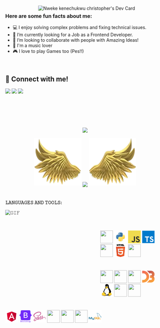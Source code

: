 

<br>

<a href="https://app.daily.dev/icodejsx">
 <img src="https://api.daily.dev/devcards/9006b5657f984b6299a44312a7dca0c7.png?r=mad" width="400" alt="Nweke kenechukwu christopher's Dev Card"align="right"/>
</a>


### Here are some fun facts about me:
- 💻  I enjoy solving complex problems and fixing technical issues.
- 🚀  I’m currently looking for a Job as a Frontend Developer.
- 👥  I’m looking to collaborate with people with Amazing Ideas!
- 🎵  I'm a music lover 
- 🎮  I love to play Games too (Pes!!)
<br/>

## 📩 Connect with me!

[<img src="https://img.shields.io/badge/LinkedIn-0077B5?style=for-the-badge&logo=linkedin&logoColor=white" />](https://www.linkedin.com/in/kenechukwu-nweke-05a5411a8/)
[<img src="https://img.shields.io/badge/Twitter-1DA1F2?style=for-the-badge&logo=twitter&logoColor=white" />](https://twitter.com/_ken_eth)
[<img src="https://img.shields.io/badge/Gmail-D14836?style=for-the-badge&logo=gmail&logoColor=white" />](mailto:kenzynweke@gmail.com)


<br/>
<br>
<br>

#

<p align="center">
  <img src="https://github-profile-trophy.vercel.app/?username=icodejsx&theme=darkhub&column=-1&margin-w=15">
</p>

<p align="center">
  <img height="150" width="150" src="https://github.com/DonGuillotine/DonGuillotine/blob/main/assets/left.webp">
  <img align="center" src="https://github-readme-streak-stats.herokuapp.com?user=icodejsx&theme=dark&hide_border=true"/>
  <img height="150" width="150" src="https://github.com/DonGuillotine/DonGuillotine/blob/main/assets/right.webp">
</p>

#

**𝙻𝙰𝙽𝙶𝚄𝙰𝙶𝙴𝚂 𝙰𝙽𝙳 𝚃𝙾𝙾𝙻𝚂:**  

<img align="left" height="300px" width="300px" alt="𝙶𝙸𝙵" src="https://user-images.githubusercontent.com/89584431/216820527-3547f251-7d3e-4362-92eb-c2fd8fc0192a.gif"/>
<br/>

<br/>
<br/>




<code><img height="40" width="40" src="https://soshace.com/wp-content/uploads/2019/10/Getting-Started-with-NextJS.jpg"></code>
<code><img height="40" width="40" src="https://raw.githubusercontent.com/github/explore/80688e429a7d4ef2fca1e82350fe8e3517d3494d/topics/python/python.png"></code>
<code><img height="40" width="40" src="https://raw.githubusercontent.com/github/explore/80688e429a7d4ef2fca1e82350fe8e3517d3494d/topics/javascript/javascript.png"></code>
<code><img height="40" width="40" src="https://raw.githubusercontent.com/devicons/devicon/master/icons/typescript/typescript-original.svg"></code>
<code><img height="40" width="40" src="https://cdn.freebiesupply.com/logos/large/2x/react-1-logo-png-transparent.png"></code>
<code><img height="40" width="40" src="https://raw.githubusercontent.com/github/explore/80688e429a7d4ef2fca1e82350fe8e3517d3494d/topics/html/html.png"></code>
<code><img height="40" width="40" src="https://cdn.iconscout.com/icon/free/png-256/css-131-722685.png"></code>

#


<code><img height="40" width="40" src="https://www.svgrepo.com/show/354397/storybook-icon.svg"></code>
<code><img height="40" width="40" src="https://i.pinimg.com/originals/66/ec/d4/66ecd45c7b6a7a76cd3c2c1e16b14ea0.png"></code>
<code><img height="40" width="40" src="https://www.vectorlogo.zone/logos/git-scm/git-scm-icon.svg"></code>
<code><img height="40" width="40" src="https://raw.githubusercontent.com/devicons/devicon/master/icons/d3js/d3js-original.svg"></code>
<code><img height="40" width="40" src="https://raw.githubusercontent.com/devicons/devicon/master/icons/linux/linux-original.svg"></code>
<code><img height="40" width="40" src="https://upload.wikimedia.org/wikipedia/commons/9/93/Amazon_Web_Services_Logo.svg"></code>
<code><img height="40" width="40" src="https://www.vectorlogo.zone/logos/firebase/firebase-icon.svg"></code>



#

<code><img height="40" width="40" src="https://raw.githubusercontent.com/github/explore/80688e429a7d4ef2fca1e82350fe8e3517d3494d/topics/angular/angular.png"></code>
<code><img height="40" width="40" src="https://raw.githubusercontent.com/devicons/devicon/master/icons/bootstrap/bootstrap-plain-wordmark.svg"></code>
<code><img height="40" width="40" src="https://raw.githubusercontent.com/devicons/devicon/master/icons/sass/sass-original.svg"></code>
<code><img height="40" width="40" src="https://www.vectorlogo.zone/logos/tailwindcss/tailwindcss-icon.svg"></code>
<code><img height="40" width="40" src="https://raw.githubusercontent.com/prplx/svg-logos/5585531d45d294869c4eaab4d7cf2e9c167710a9/svg/materialize.svg"></code>
<code><img height="40" width="40" src="https://cdn.freebiesupply.com/logos/thumbs/2x/ionic-logo.png"></code>
<code><img height="40" width="40" src="https://raw.githubusercontent.com/devicons/devicon/master/icons/mysql/mysql-original-wordmark.svg"></code>


<br/>

#






<p align="center">
<!--     <img align="center" src="https://github-readme-stats.vercel.app/api?username=icodejsx&hide=contribs&show_icons=true&hide_border=true&title_color=94b4a4&amp&icon_color=FFFFFF&amp&text_color=FFFFFF&amp&bg_color=000000&count_private=true&include_all_commits=true"/> -->
<!--     <img align="center" height="169px" src="https://github-readme-stats.vercel.app/api/top-langs/?username=icodejsx&hide=html,css,scss&hide_border=true&langs_count=10&text_color=FFFFFF&bg_color=000000&title_color=94b4a4&count_private=true&layout=compact&theme=tokyonight" /> -->
</p>
